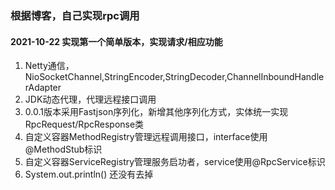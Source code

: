 ### 根据博客，自己实现rpc调用

#### 2021-10-22 实现第一个简单版本，实现请求/相应功能
1. Netty通信，NioSocketChannel,StringEncoder,StringDecoder,ChannelInboundHandlerAdapter
2. JDK动态代理，代理远程接口调用
3. 0.0.1版本采用Fastjson序列化，新增其他序列化方式，实体统一实现RpcRequest/RpcResponse类
4. 自定义容器MethodRegistry管理远程调用接口，interface使用@MethodStub标识
5. 自定义容器ServiceRegistry管理服务启功者，service使用@RpcService标识
6. System.out.println() 还没有去掉
